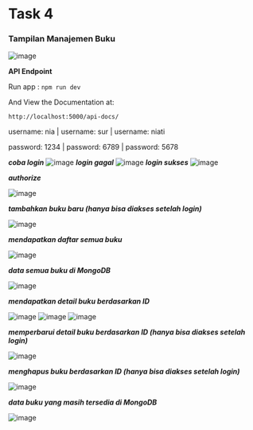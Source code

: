 # Task 4

### Tampilan Manajemen Buku

![image](https://github.com/niasur/Task4/blob/main/img/api%20buku.PNG)

**API Endpoint**

Run app :
`npm run dev`

And View the Documentation at: 
```
http://localhost:5000/api-docs/
```
username: nia   |   username: sur   |   username: niati

password: 1234  |   password: 6789  |   password: 5678

***coba login***
![image](https://github.com/niasur/Task4/blob/main/img/login.PNG)
***login gagal***
![image](https://github.com/niasur/Task4/blob/main/img/login%20gagal.PNG)
***login sukses***
![image](https://github.com/niasur/Task4/blob/main/img/login%20sukses.PNG)

***authorize***

![image](https://github.com/niasur/Task4/blob/main/img/auth.PNG)

***tambahkan buku baru (hanya bisa diakses setelah login)***

![image](https://github.com/niasur/Task4/blob/main/img/%2Bbuku.PNG)

***mendapatkan daftar semua buku***

![image](https://github.com/niasur/Task4/blob/main/img/lihat%20daftar%20all%20buku.PNG)

***data semua buku di MongoDB***

![image](https://github.com/niasur/Task4/blob/main/img/tampil_all-data.PNG)

***mendapatkan detail buku berdasarkan ID***

![image](https://github.com/niasur/Task4/blob/main/img/temu1.PNG)
![image](https://github.com/niasur/Task4/blob/main/img/temu2.PNG)
![image](https://github.com/niasur/Task4/blob/main/img/temu3.PNG)


***memperbarui detail buku berdasarkan ID (hanya bisa diakses setelah login)***

![image](https://github.com/niasur/Task4/blob/main/img/update.PNG)


***menghapus buku berdasarkan ID (hanya bisa diakses setelah login)***

![image](https://github.com/niasur/Task4/blob/main/img/delete.PNG)


***data buku yang masih tersedia di MongoDB***

![image](https://github.com/niasur/Task4/blob/main/img/data%20sisa.PNG)
